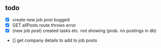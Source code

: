 ## todo
- [X] create new job post bugged
- [x] GET allPosts route throws error
- [x] (new job post) created tasks etc. not showing (prob. no postings in db)
- [] get company details to add to job posts